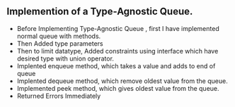 ## Implemention of a Type-Agnostic Queue.

* Before Implementing Type-Agnostic Queue , first I have implemented normal queue with methods.
* Then Added type parameters 
* Then to limit datatype, Added constraints using interface which have desired type with union operator.
* Implented enqueue method, which takes a value and adds to end of queue
* Implented dequeue method, which remove oldest value from the queue.
* Implemented peek method, which gives oldest value from the queue.
* Returned Errors Immediately
